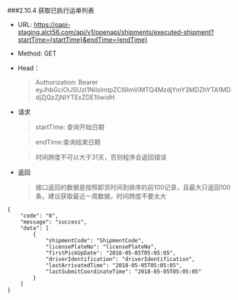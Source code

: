 ###2.10.4 <span id="2-10-4">获取已执行运单列表</span>

* URL: https://oapi-staging.alct56.com/api/v1/openapi/shipments/executed-shipment?startTime={startTime}&endTime={endTime}

* Method: GET

* Head：
  >Authorization: Bearer eyJhbGciOiJSUzI1NiIsImtpZCI6ImViMTQ4MzdjYmY3MDZhYTA1MDdjZjQzZjNiYTExZDE1IiwidH


* 请求
  >startTime: 查询开始日期
  
  >endTime:查询结束日期
  
  >时间跨度不可以大于31天，否则程序会返回错误

* 返回
  >接口返回的数据是按照卸货时间到排序的前100记录，且最大只返回100条，建议获取最近一周数据，时间跨度不要太大

```
{    
    "code": "0",
    "message": "success",
    "data": [
        {
            "shipmentCode": "ShipmentCode",
            "licensePlateNo": "licensePlateNo",
            "firstPickUpDate": "2018-05-05T05:05:05",
            "driverIdentification": "driverIdentification",
            "lastArrivatedTime": "2018-05-05T05:05:05",
            "lastSubmitCoordinateTime": "2018-05-05T05:05:05"
        }
    ]
}
```

